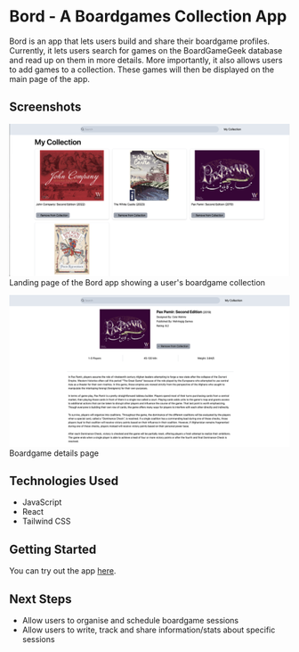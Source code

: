 # Bord - A Boardgames Collection App

Bord is an app that lets users build and share their boardgame profiles. Currently, it lets users search for games on the BoardGameGeek database and read up on them in more details. More importantly, it also allows users to add games to a collection. These games will then be displayed on the main page of the app.

## Screenshots

![Landing page of the Bord app](/src/assets/screenshots/screenshot-1.png)
Landing page of the Bord app showing a user's boardgame collection

![Specific boardgame details page](/src/assets/screenshots/screenshot-2.png)
Boardgame details page

## Technologies Used

- JavaScript
- React
- Tailwind CSS

## Getting Started

You can try out the app [here](https://amazing-lolly-45d325.netlify.app/).

## Next Steps

- Allow users to organise and schedule boardgame sessions
- Allow users to write, track and share information/stats about specific sessions
